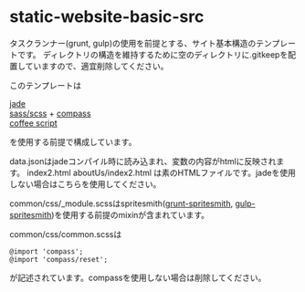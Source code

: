 static-website-basic-src
=================

タスクランナー(grunt, gulp)の使用を前提とする、サイト基本構造のテンプレートです。
ディレクトリの構造を維持するために空のディレクトリに.gitkeepを配置していますので、適宜削除してください。

このテンプレートは

<a href="http://jade-lang.com/" target="_blank">jade</a>  
<a href="http://sass-lang.com/" target="_blank">sass/scss</a> + <a href="http://compass-style.org/" target="_blank">compass</a>  
<a href="http://coffeescript.org/" target="jade">coffee script</a>

を使用する前提で構成しています。

data.jsonはjadeコンパイル時に読み込まれ、変数の内容がhtmlに反映されます。
index2.html
aboutUs/index2.html
は素のHTMLファイルです。jadeを使用しない場合はこちらを使用してください。

common/css/_module.scssはspritesmith(<a href="https://github.com/Ensighten/grunt-spritesmith" target="_blank">grunt-spritesmith</a>, <a href="https://github.com/twolfson/gulp.spritesmith" target="_blank">gulp-spritesmith</a>)を使用する前提のmixinが含まれています。

common/css/common.scssは

```
@import 'compass';
@import 'compass/reset';
```

が記述されています。compassを使用しない場合は削除してください。
